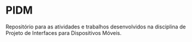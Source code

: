# PIDM

Repositório para as atividades e trabalhos desenvolvidos na disciplina de Projeto de Interfaces para Dispositivos Móveis.
